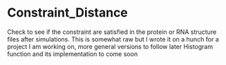 Constraint_Distance
===================

Check to see if the constraint are satisfied in the protein or RNA structure files after simulations. 
This is somewhat raw but I wrote it on a hunch for a project I am working on, more general versions to follow later
Histogram function and its implementation to come soon
